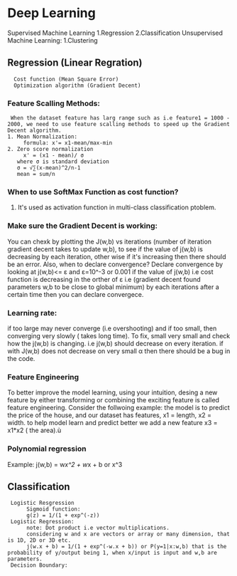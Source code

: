 # Deep Learning
Supervised Machine Learning 
     1.Regression
     2.Classification
Unsupervised Machine Learning:
     1.Clustering
     
## Regression (Linear Regration)
      Cost function (Mean Square Error)
      Optimization algorithm (Gradient Decent)
### Feature Scalling Methods:
     When the dataset feature has larg range such as i.e feature1 = 1000 - 2000, we need to use feature scalling methods to speed up the Gradient Decent algorithm.
    1. Mean Normalization:
         formula: x'= x1-mean/max-min
    2. Zero score normalization
         x' = (x1 - mean)/ σ
       where σ is standard deviation
       σ = √∑(x-mean)^2/n-1
       mean = sum/n

### When to use SoftMax Function as cost function?
1. It's used as activation function in multi-class classification ptoblem.

### Make sure the Gradient Decent is working:
  You can chexk by plotting the J(w,b) vs iterations (number of iteration gradient decent takes to update w,b), to see if the value of j(w,b) is decreasing by each iteration, other wise if it's increasing then there should be an error.
  Also, when to declare convergence? 
  Declare convergence by looking at j(w,b)<= ε and ε=10^-3 or 0.001 if the value of j(w,b) i.e cost function is decreasing in the orther of ε i.e (gradient decent found parameters w,b to be close to global minimum) by each iterations after a certain time then you can declare convergece. 

### Learning rate:
if too large may never converge (i.e overshooting) and if too small, then converging very slowly ( takes long time).
To fix, small very small and check how the j(w,b) is changing.
i.e j(w,b) should decrease on every iteration.
if with J(w,b) does not decrease on very small α then there should be a bug in the code.

### Feature Engineering
To better improve the model learning, using your intuition, desing a new feature by either transforming or combining the exciting feature is called feature engineering.
Consider the follwoing example:
the model is to predict the price of the house, and our dataset has features, x1 = length, x2 = width.
to help model learn and predict better we add a new feature x3 = x1*x2 ( the area).ù
### Polynomial regression
Example: j(w,b) = w*x^2 + w*x + b or x^3

## Classification 
     Logistic Resgression
          Sigmoid function:
          g(z) = 1/(1 + exp^(-z))
     Logistic Regression:
          note: Dot product i.e vector multiplications.
          considering w and x are vectors or array or many dimension, that is 1D, 2D or 3D etc.
          j(w.x + b) = 1/(1 + exp^(-w.x + b)) or P(y=1|x:w,b) that is the probability of y/output being 1, when x/input is input and w,b are parameters.
     Decision Boundary:
          


